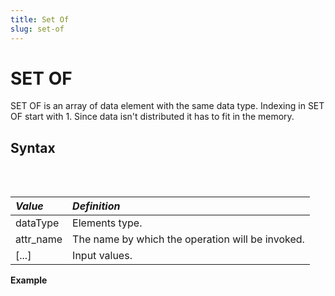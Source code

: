 ```yaml
---
title: Set Of
slug: set-of
---
```

# SET OF

SET OF is an array of data element with the same data type. Indexing in SET OF start with 1. Since data isn't distributed it has to fit in the memory.

## Syntax

<pre>
<EclCode code="SET OF <dataType> attr_name := [elem1, elem2, ... elemN]">
</EclCode>
</pre>

| _Value_    | _Definition_                                         |
| :- | :- |
| dataType | Elements type. |
| attr_name | The name by which the operation will be invoked. |
| [...] | Input values. |

**Example**

<pre>
<EclCode
code="/*SET OF Example:*/

/*
SET OF Example:
Showing different examples of SET OF.
*/

SET OF INTEGER IntSet := [1,3,3,5];
OUTPUT(IntSet, NAMED('IntSet'));

SET OF DECIMAL3_1 DecSet := [12, 12.1, 90.7, 90];
OUTPUT(DecSet, NAMED('DecSet'));

"></EclCode>
</pre>